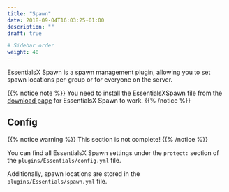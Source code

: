 ```yaml
---
title: "Spawn"
date: 2018-09-04T16:03:25+01:00
description: ""
draft: true

# Sidebar order
weight: 40
---
```


EssentialsX Spawn is a spawn management plugin, allowing you to set spawn locations per-group or for everyone on the server.

{{% notice note %}}
You need to install the EssentialsXSpawn file from the [download page](https://ci.ender.zone/job/EssentialsX) for EssentialsX Spawn to work.
{{% /notice %}}

## Config

{{% notice warning %}}
This section is not complete!
{{% /notice %}}

You can find all EssentialsX Spawn settings under the `protect:` section of the `plugins/Essentials/config.yml` file.

Additionally, spawn locations are stored in the `plugins/Essentials/spawn.yml` file.
